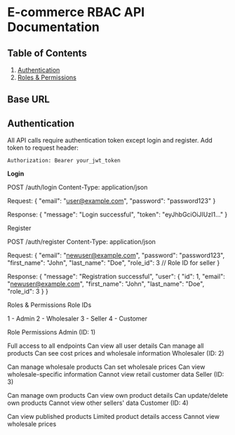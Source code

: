 # E-commerce RBAC API Documentation

## Table of Contents
1. [Authentication](#authentication)
2. [Roles & Permissions](#roles--permissions)


## Base URL


## Authentication

All API calls require authentication token except login and register.
Add token to request header:
```
Authorization: Bearer your_jwt_token
```

**Login**

POST /auth/login
Content-Type: application/json

Request:
{
    "email": "user@example.com",
    "password": "password123"
}

Response:
{
    "message": "Login successful",
    "token": "eyJhbGciOiJIUzI1..."
}

Register


POST /auth/register
Content-Type: application/json

Request:
{
    "email": "newuser@example.com",
    "password": "password123",
    "first_name": "John",
    "last_name": "Doe",
    "role_id": 3  // Role ID for seller
}

Response:
{
    "message": "Registration successful",
    "user": {
        "id": 1,
        "email": "newuser@example.com",
        "first_name": "John",
        "last_name": "Doe",
        "role_id": 3
    }
}


Roles & Permissions
Role IDs

1 - Admin
2 - Wholesaler
3 - Seller
4 - Customer


Role Permissions
Admin (ID: 1)

Full access to all endpoints
Can view all user details
Can manage all products
Can see cost prices and wholesale information
Wholesaler (ID: 2)

Can manage wholesale products
Can set wholesale prices
Can view wholesale-specific information
Cannot view retail customer data
Seller (ID: 3)

Can manage own products
Can view own product details
Can update/delete own products
Cannot view other sellers' data
Customer (ID: 4)

Can view published products
Limited product details access
Cannot view wholesale prices
